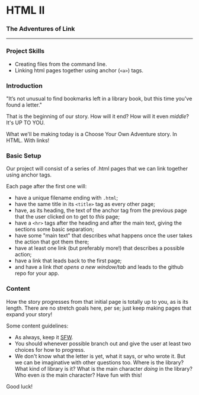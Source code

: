 # HTML II
### The Adventures of Link

---

### Project Skills

* Creating files from the command line.
* Linking html pages together using anchor (`<a>`) tags.


### Introduction

"It’s not unusual to find bookmarks left in a library book, but this time you've found a letter."

That is the beginning of our story. How will it end? How will it even _middle_? It's UP TO YOU.

What we'll be making today is a Choose Your Own Adventure story. In HTML. With links!


### Basic Setup

Our project will consist of a series of .html pages that we can link together using anchor tags.

Each page after the first one will:
* have a unique filename ending with `.html`;
* have the same title in its `<title>` tag as every other page;
* have, as its heading, the text of the anchor tag from the previous page that the user clicked on to get to _this_ page;
* have a `<hr>` tags after the heading and after the main text, giving the sections some basic separation; 
* have some "main text" that describes what happens once the user takes the action that got them there;
* have at least one link (but preferably more!) that describes a possible action;
* have a link that leads back to the first page;
* and have a link _that opens a new window/tab_ and leads to the github repo for your app.


### Content

How the story progresses from that initial page is totally up to you, as is its length. There are no stretch goals here, per se; just keep making pages that expand your story!

Some content guidelines:

* As always, keep it [SFW](https://en.wikipedia.org/wiki/Not_safe_for_work).
* You should whenever possible branch out and give the user at least two choices for how to progress.
* We don't know what the letter is yet, what it says, or who wrote it. But we can be imaginative with other questions too. Where is the library? What kind of library is it? What is the main character _doing_ in the library? Who even _is_ the main character? Have fun with this!

Good luck!

